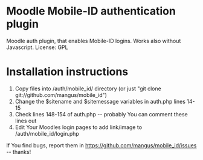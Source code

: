 Moodle Mobile-ID authentication plugin
======================================

Moodle auth plugin, that enables Mobile-ID logins.
Works also without Javascript.
License: GPL

Installation instructions
=========================

1. Copy files into <MoodleRoot>/auth/mobile_id/ directory (or just "git clone git://github.com/mangus/mobile_id")
2. Change the $sitename and $sitemessage variables in auth.php lines 14-15
3. Check lines 148-154 of auth.php -- probably You can comment these lines out
4. Edit Your Moodles login pages to add link/image to /auth/mobile_id/login.php

If You find bugs, report them in https://github.com/mangus/mobile_id/issues -- thanks!

